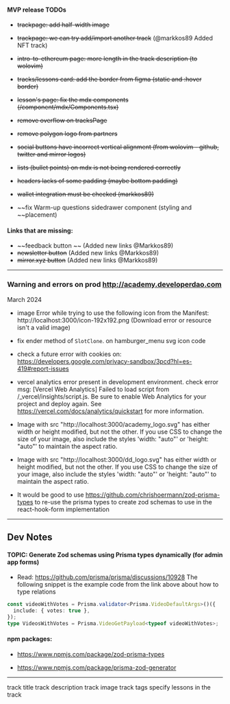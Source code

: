#### MVP release TODOs

- ~~trackpage: add half-width image~~
- ~~trackpage: we can try add/import another track~~ (@markkos89 Added NFT track)
- ~~intro-to-ethereum page: more length in the track description (to wolovim)~~
- ~~tracks/lessons card: add the border from figma (static and :hover border)~~
- ~~lesson's page: fix the mdx components (/component/mdx/Components.tsx)~~
- ~~remove overflow on tracksPage~~
- ~~remove polygon logo from partners~~
- ~~social buttons have incorrect vertical alignment (from wolovim - github, twitter and mirror logos)~~
- ~~lists (bullet points) on mdx is not being rendered correctly~~
- ~~headers lacks of some padding (maybe bottom padding)~~
- ~~wallet integration must be checked (markkos89)~~

- ~~fix Warm-up questions sidedrawer component (styling and ~~placement)

#### Links that are missing:

- ~~feedback button ~~ (Added new links @Markkos89)
- ~~newsletter button~~ (Added new links @Markkos89)
- ~~mirror.xyz button~~ (Added new links @Markkos89)

---

### Warning and errors on prod http://academy.developerdao.com

March 2024

- image Error while trying to use the following icon from the
  Manifest: http://localhost:3000/icon-192x192.png (Download error or resource isn't a valid image)

- fix ender method of `SlotClone`. on hamburger_menu svg icon code

- check a future error with cookies on: https://developers.google.com/privacy-sandbox/3pcd?hl=es-419#report-issues

- vercel analytics error present in development environment. check error msg: [Vercel Web Analytics] Failed to load script from /\_vercel/insights/script.js. Be sure to enable Web Analytics for your project and deploy again. See https://vercel.com/docs/analytics/quickstart for more information.

- Image with src "http://localhost:3000/academy_logo.svg" has either width or height modified, but not the other. If you use CSS to change the size of your image, also include the styles 'width: "auto"' or 'height: "auto"' to maintain the aspect ratio.

- Image with src "http://localhost:3000/dd_logo.svg" has either width or height modified, but not the other. If you use CSS to change the size of your image, also include the styles 'width: "auto"' or 'height: "auto"' to maintain the aspect ratio.

- It would be good to use https://github.com/chrishoermann/zod-prisma-types to re-use the prisma types to create zod schemas to use in the react-hook-form implementation

---

## Dev Notes

#### TOPIC: Generate Zod schemas using Prisma types dynamically (for admin app forms)

- Read: https://github.com/prisma/prisma/discussions/10928
  The following snippet is the example code from the link above about how to type relations

```ts
const videoWithVotes = Prisma.validator<Prisma.VideoDefaultArgs>()({
  include: { votes: true },
});
type VideosWithVotes = Prisma.VideoGetPayload<typeof videoWithVotes>;
```

#### npm packages:

- https://www.npmjs.com/package/zod-prisma-types

- https://www.npmjs.com/package/prisma-zod-generator

---

track title
track description
track image
track tags
specify lessons in the track
